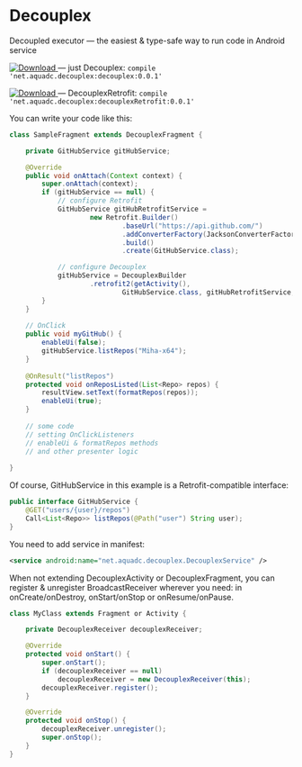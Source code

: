 # Decouplex
Decoupled executor — the easiest &amp; type-safe way to run code in Android service

[ ![Download](https://api.bintray.com/packages/miha-x64/maven/Decouplex/images/download.svg) ](https://bintray.com/miha-x64/maven/Decouplex/_latestVersion) — just Decouplex: `compile 'net.aquadc.decouplex:decouplex:0.0.1'`

[ ![Download](https://api.bintray.com/packages/miha-x64/maven/Decouplex-Retrofit/images/download.svg) ](https://bintray.com/miha-x64/maven/Decouplex-Retrofit/_latestVersion) — DecouplexRetrofit: `compile 'net.aquadc.decouplex:decouplexRetrofit:0.0.1'`

You can write your code like this:
```java
class SampleFragment extends DecouplexFragment {

    private GitHubService gitHubService;

    @Override
    public void onAttach(Context context) {
        super.onAttach(context);
        if (gitHubService == null) {
            // configure Retrofit
            GitHubService gitHubRetrofitService =
                    new Retrofit.Builder()
                            .baseUrl("https://api.github.com/")
                            .addConverterFactory(JacksonConverterFactory.create())
                            .build()
                            .create(GitHubService.class);

            // configure Decouplex
            gitHubService = DecouplexBuilder
                    .retrofit2(getActivity(),
                            GitHubService.class, gitHubRetrofitService, getClass());
        }
    }
    
    // OnClick
    public void myGitHub() {
        enableUi(false);
        gitHubService.listRepos("Miha-x64");
    }
    
    @OnResult("listRepos")
    protected void onReposListed(List<Repo> repos) {
        resultView.setText(formatRepos(repos));
        enableUi(true);
    }
    
    // some code
    // setting OnClickListeners
    // enableUi & formatRepos methods
    // and other presenter logic
    
}
```
Of course, GitHubService in this example is a Retrofit-compatible interface:
```java
public interface GitHubService {
    @GET("users/{user}/repos")
    Call<List<Repo>> listRepos(@Path("user") String user);
}
```


You need to add service in manifest:
```xml
<service android:name="net.aquadc.decouplex.DecouplexService" />
```


When not extending DecouplexActivity or DecouplexFragment,
you can register & unregister BroadcastReceiver wherever you need:
in onCreate/onDestroy, onStart/onStop or onResume/onPause.

```java
class MyClass extends Fragment or Activity {

    private DecouplexReceiver decouplexReceiver;

    @Override
    protected void onStart() {
        super.onStart();
        if (decouplexReceiver == null)
            decouplexReceiver = new DecouplexReceiver(this);
        decouplexReceiver.register();
    }

    @Override
    protected void onStop() {
        decouplexReceiver.unregister();
        super.onStop();
    }
}
```